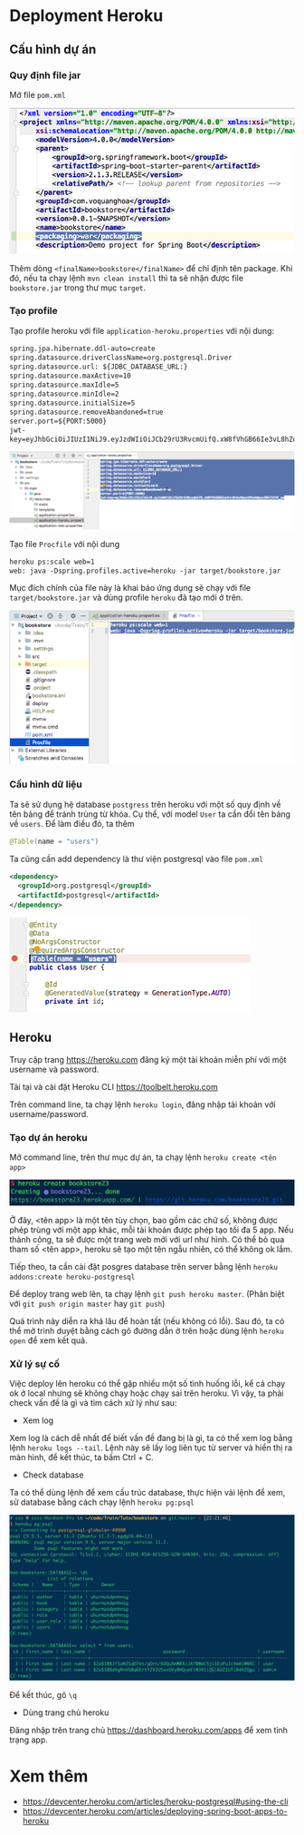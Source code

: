 # Deployment Heroku

## Cấu hình dự án

### Quy định file jar

Mở file `pom.xml`

![Heroku](Images/deploy-5.png)

Thêm dòng `<finalName>bookstore</finalName>` để chỉ định tên package. Khi đó, nếu ta chạy lệnh `mvn clean install` thì ta sẽ nhận được file `bookstore.jar` trong thư mục `target`.

### Tạo profile

Tạo profile heroku với file `application-heroku.properties` với nội dung:

```
spring.jpa.hibernate.ddl-auto=create
spring.datasource.driverClassName=org.postgresql.Driver
spring.datasource.url: ${JDBC_DATABASE_URL:}
spring.datasource.maxActive=10
spring.datasource.maxIdle=5
spring.datasource.minIdle=2
spring.datasource.initialSize=5
spring.datasource.removeAbandoned=true
server.port=${PORT:5000}
jwt-key=eyJhbGciOiJIUzI1NiJ9.eyJzdWIiOiJCb29rU3RvcmUifQ.xW8fVhGB66Ie3vL8hZoAOuntDXokWaxv3Nkl5V3V_ao
```

![Heroku](Images/deploy-8.png)

Tạo file `Procfile` với nội dung 

```
heroku ps:scale web=1
web: java -Dspring.profiles.active=heroku -jar target/bookstore.jar
```
Mục đích chính của file này là khai báo ứng dụng sẽ chạy với file `target/bookstore.jar` và dùng profile `heroku` đã tạo mới ở trên.

![Heroku](Images/deploy-9.png)

### Cấu hình dữ liệu

Ta sẽ sử dụng hệ database `postgress` trên heroku với một số quy định về tên bảng để tránh trùng từ khóa. Cụ thể, với model `User` ta cần đổi tên bảng về `users`. Để làm điều đó, ta thêm 

```java
@Table(name = "users")
```

Ta cũng cần add dependency là thư viện postgresql vào file `pom.xml`

```xml
<dependency>
  <groupId>org.postgresql</groupId>
  <artifactId>postgresql</artifactId>
</dependency>
```

![Heroku](Images/deploy-10.png)


## Heroku

Truy cập trang https://heroku.com đăng ký một tài khoản miễn phí với một username và password.

Tải tại và cài đặt Heroku CLI https://toolbelt.heroku.com

Trên command line, ta chạy lệnh `heroku login`, đăng nhập tài khoản với username/password.

### Tạo dự án heroku

Mở command line, trên thư mục dự án, ta chạy lệnh `heroku create <tên app>`

![Heroku](Images/heroku-1.png)

Ở đây, <tên app> là một tên tùy chọn, bao gồm các chữ số, không được phép trùng với một app khác, mỗi tài khoản được phép tạo tối đa 5 app. Nếu thành công, ta sẽ được một trang web mới với url như hình. Có thể bỏ qua tham số <tên app>, heroku sẽ tạo một tên ngẫu nhiên, có thể không ok lắm.

Tiếp theo, ta cần cài đặt posgres database trên server bằng lệnh `heroku addons:create heroku-postgresql`

Để deploy trang web lên, ta chạy lệnh `git push heroku master`. (Phân biệt với `git push origin master` hay `git push`)

Quá trình này diễn ra khá lâu để hoàn tất (nếu không có lỗi). Sau đó, ta có thể mở trình duyệt bằng cách gõ đường dẫn ở trên hoặc dùng lệnh `heroku open` để xem kết quả.

### Xử lý sự cố

Việc deploy lên heroku có thể gặp nhiều một số tình huống lỗi, kể cả chạy ok ở local nhưng sẽ không chạy hoặc chạy sai trên heroku. Vì vậy, ta phải check vấn đề là gì và tìm cách xử lý như sau:

- Xem log

Xem log là cách dễ nhất để biết vấn đề đang bị là gì, ta có thể xem log bằng lệnh `heroku logs --tail`. Lệnh này sẽ lấy log liên tục từ server và hiển thị ra màn hình, để kết thúc, ta bấm Ctrl + C.

- Check database

Ta có thể dùng lệnh để xem cấu trúc database, thực hiện vài lệnh để xem, sử database bằng cách chạy lệnh `heroku pg:psql`

![Heroku](Images/heroku-2.png)

Để kết thúc, gõ `\q`

- Dùng trang chủ heroku

Đăng nhập trên trang chủ https://dashboard.heroku.com/apps để xem tình trạng app.

# Xem thêm

- https://devcenter.heroku.com/articles/heroku-postgresql#using-the-cli
- https://devcenter.heroku.com/articles/deploying-spring-boot-apps-to-heroku

